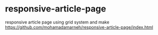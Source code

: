 # responsive-article-page
responsive article page using grid system and make 
https://github.com/mohamadamarneh/responsive-article-page/index.html

